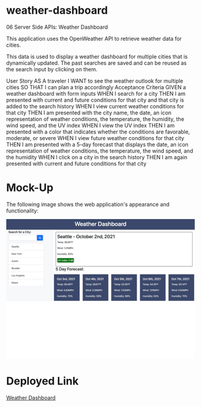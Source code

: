 # weather-dashboard
06 Server Side APIs: Weather Dashboard


This application uses the OpenWeather API to retrieve weather data for cities. 

This data is used to display a weather dashboard for multiple cities that is dynamically updated. 
The past searches are saved and can be reused as the search input by clicking on them.


User Story
AS A traveler
I WANT to see the weather outlook for multiple cities
SO THAT I can plan a trip accordingly
Acceptance Criteria
GIVEN a weather dashboard with form inputs
WHEN I search for a city
THEN I am presented with current and future conditions for that city and that city is added to the search history
WHEN I view current weather conditions for that city
THEN I am presented with the city name, the date, an icon representation of weather conditions, the temperature, the humidity, the wind speed, and the UV index
WHEN I view the UV index
THEN I am presented with a color that indicates whether the conditions are favorable, moderate, or severe
WHEN I view future weather conditions for that city
THEN I am presented with a 5-day forecast that displays the date, an icon representation of weather conditions, the temperature, the wind speed, and the humidity
WHEN I click on a city in the search history
THEN I am again presented with current and future conditions for that city



# Mock-Up
The following image shows the web application's appearance and functionality:

<img src=./assets/images/laptop-mockup.jpg>



# Deployed Link

[Weather Dashboard](https://lindsfitz.github.io/weather-dashboard/)